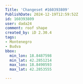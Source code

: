 ```yaml
---
Title: 'Changeset #160393809'
PublishDate: 2024-12-19T12:59:52Z
id: 160393809
user: dada24
comment: roof shape
created_by: iD 2.30.4
tags:
- Montenegro
- Budva
bbox:
  min_lon: 18.8487598
  min_lat: 42.2851214
  max_lon: 18.8490593
  max_lat: 42.2853555

---
```

